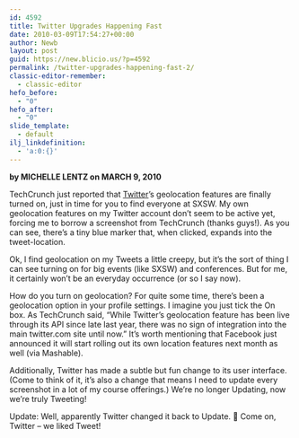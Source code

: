 ```yaml
---
id: 4592
title: Twitter Upgrades Happening Fast
date: 2010-03-09T17:54:27+00:00
author: Newb
layout: post
guid: https://new.blicio.us/?p=4592
permalink: /twitter-upgrades-happening-fast-2/
classic-editor-remember:
  - classic-editor
hefo_before:
  - "0"
hefo_after:
  - "0"
slide_template:
  - default
ilj_linkdefinition:
  - 'a:0:{}'
---
```

**by MICHELLE LENTZ on MARCH 9, 2010**

TechCrunch just reported that [Twitter](https://new.blicio.us/how-to-promote-your-startup-using-twitter/)’s geolocation features are finally turned on, just in time for you to find everyone at SXSW. My own geolocation features on my Twitter account don’t seem to be active yet, forcing me to borrow a screenshot from TechCrunch (thanks guys!). As you can see, there’s a tiny blue marker that, when clicked, expands into the tweet-location.

Ok, I find geolocation on my Tweets a little creepy, but it’s the sort of thing I can see turning on for big events (like SXSW) and conferences. But for me, it certainly won’t be an everyday occurrence (or so I say now).

How do you turn on geolocation? For quite some time, there’s been a geolocation option in your profile settings. I imagine you just tick the On box. As TechCrunch said, “While Twitter’s geolocation feature has been live through its API since late last year, there was no sign of integration into the main twitter.com site until now.” It’s worth mentioning that Facebook just announced it will start rolling out its own location features next month as well (via Mashable).

Additionally, Twitter has made a subtle but fun change to its user interface. (Come to think of it, it’s also a change that means I need to update every screenshot in a lot of my course offerings.) We’re no longer Updating, now we’re truly Tweeting!

Update: Well, apparently Twitter changed it back to Update. 🙁 Come on, Twitter – we liked Tweet!